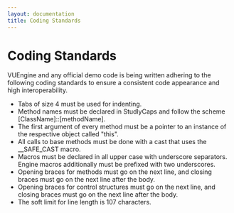 ```yaml
---
layout: documentation
title: Coding Standards
---
```


# Coding Standards

VUEngine and any official demo code is being written adhering to the following coding standards to ensure a
consistent code appearance and high interoperability.

- Tabs of size 4 must be used for indenting.
- Method names must be declared in StudlyCaps and follow the scheme [ClassName]::[methodName].
- The first argument of every method must be a pointer to an instance of the respective object called "this".
- All calls to base methods must be done with a cast that uses the \_\_SAFE_CAST macro.
- Macros must be declared in all upper case with underscore separators. Engine macros additionally must be prefixed with two underscores.
- Opening braces for methods must go on the next line, and closing braces must go on the next line after the body.
- Opening braces for control structures must go on the next line, and closing braces must go on the next line after the body.
- The soft limit for line length is 107 characters.
